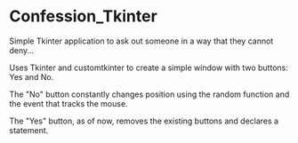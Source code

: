 # Confession_Tkinter
Simple Tkinter application to ask out someone in a way that they cannot deny...

Uses Tkinter and customtkinter to create a simple window with two buttons: 
Yes and No.

The "No" button constantly changes position using the random function and the event that tracks the mouse. 

The "Yes" button, as of now, removes the existing buttons and declares a statement.
